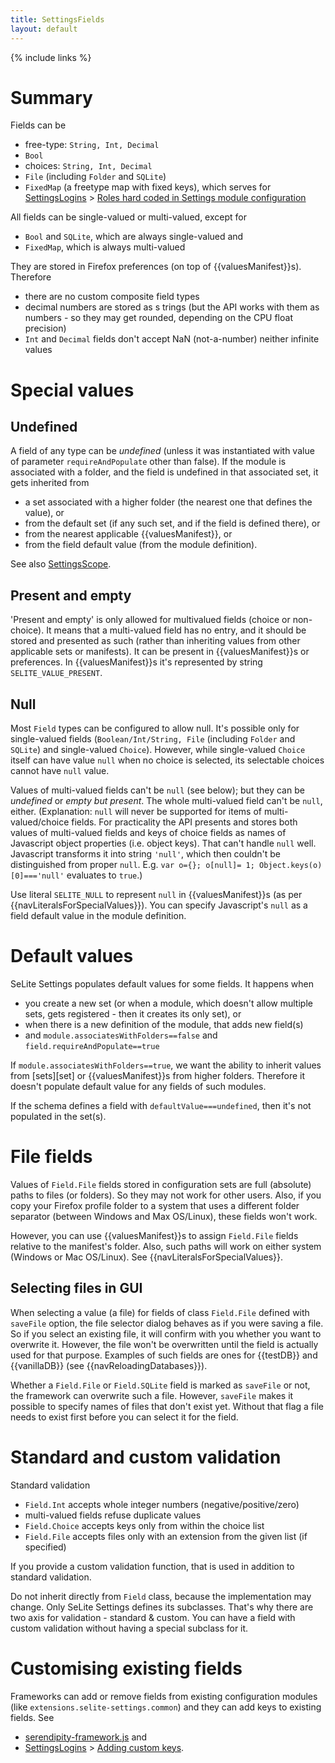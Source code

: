 ```yaml
---
title: SettingsFields
layout: default
---
```

{% include links %}

# Summary #
Fields can be

  * free-type: `String, Int, Decimal`
  * `Bool`
  * choices: `String, Int, Decimal`
  * `File` (including `Folder` and `SQLite`)
  * `FixedMap` (a freetype map with fixed keys), which serves for [SettingsLogins](SettingsLogins) > [Roles hard coded in Settings module configuration](SettingsLogins#roles-hard-coded-in-settings-module-configuration)

All fields can be single-valued or multi-valued, except for

  * `Bool` and `SQLite`, which are always single-valued and
  * `FixedMap`, which is always multi-valued

They are stored in Firefox preferences (on top of {{valuesManifest}}s). Therefore

  * there are no custom composite field types
  * decimal numbers are stored as s trings (but the API works with them as numbers - so they may get rounded, depending on the CPU float precision)
  * `Int` and `Decimal` fields don't accept NaN (not-a-number) neither infinite values

# Special values #

## Undefined ##
A field of any type can be _undefined_ (unless it was instantiated with value of parameter `requireAndPopulate` other than false). If the module is associated with a folder, and the field is undefined in that associated set, it gets inherited from

  * a set associated with a higher folder (the nearest one that defines the value), or
  * from the default set (if any such set, and if the field is defined there), or
  * from the nearest applicable {{valuesManifest}}, or
  * from the field default value (from the module definition).

See also [SettingsScope](SettingsScope).

## Present and empty ##
'Present and empty' is only allowed for multivalued fields (choice or non-choice). It means that a multi-valued field has no entry, and it should be stored and presented as such (rather than inheriting values from other applicable sets or manifests). It can be present in {{valuesManifest}}s or preferences. In {{valuesManifest}}s it's represented by string `SELITE_VALUE_PRESENT`.

## Null ##
Most `Field` types can be configured to allow null. It's possible only for single-valued fields (`Boolean/Int/String, File` (including `Folder` and `SQLite`) and single-valued `Choice`). However, while single-valued `Choice` itself can have value `null` when no choice is selected, its selectable choices cannot have `null` value.

Values of multi-valued fields can't be `null` (see below); but they can be _undefined_ or _empty but present_. The whole multi-valued field can't be `null`, either. (Explanation: `null` will never be supported for items of multi-valued/choice fields. For practicality the API presents and stores both values of multi-valued fields and keys of choice fields as names of Javascript object properties (i.e. object keys). That can't handle `null` well. Javascript transforms it into string `'null'`, which then couldn't be distinguished from proper `null`. E.g. `var o={}; o[null]= 1; Object.keys(o)[0]==='null'` evaluates to `true`.)

Use literal `SELITE_NULL` to represent `null` in {{valuesManifest}}s (as per {{navLiteralsForSpecialValues}}). You can specify Javascript's `null` as a field default value in the module definition.

# Default values #
SeLite Settings populates default values for some fields. It happens when

  * you create a new set (or when a module, which doesn't allow multiple sets, gets registered - then it creates its only set), or
  * when there is a new definition of the module, that adds new field(s)
  * and `module.associatesWithFolders==false` and `field.requireAndPopulate==true`

If `module.associatesWithFolders==true`, we want the ability to inherit values from [sets][set] or {{valuesManifest}}s from higher folders. Therefore it doesn't populate default value for any fields of such modules.

If the schema defines a field with `defaultValue===undefined`, then it's not populated in the set(s).

# File fields #
Values of `Field.File` fields stored in configuration sets are full (absolute) paths to files (or folders). So they may not work for other users. Also, if you copy your Firefox profile folder to a system that uses a different folder separator (between Windows and Max OS/Linux), these fields won't work.

However, you can use {{valuesManifest}}s to assign `Field.File` fields relative to the manifest's folder. Also, such paths will work on either system (Windows or Mac OS/Linux). See {{navLiteralsForSpecialValues}}.

## Selecting files in GUI ##
When selecting a value (a file) for fields of class `Field.File` defined with `saveFile` option, the file selector dialog behaves as if you were saving a file. So if you select an existing file, it will confirm with you whether you want to overwrite it. However, the file won't be overwritten until the field is actually used for that purpose. Examples of such fields are ones for {{testDB}} and {{vanillaDB}} (see {{navReloadingDatabases}}).

Whether a `Field.File` or `Field.SQLite` field is marked as `saveFile` or not, the framework can overwrite such a file. However, `saveFile` makes it possible to specify names of files that don't exist yet. Without that flag a file needs to exist first before you can select it for the field.

# Standard and custom validation #
Standard validation

  * `Field.Int` accepts whole integer numbers (negative/positive/zero)
  * multi-valued fields refuse duplicate values
  * `Field.Choice` accepts keys only from within the choice list
  * `Field.File` accepts files only with an extension from the given list (if specified)

If you provide a custom validation function, that is used in addition to standard validation.

Do not inherit directly from `Field` class, because the implementation may change. Only SeLite Settings defines its subclasses. That's why there are two axis for validation - standard & custom. You can have a field with custom validation without having a special subclass for it.

# Customising existing fields #
Frameworks can add or remove fields from existing configuration modules (like `extensions.selite-settings.common`) and they can add keys to existing fields. See

  * [serendipity-framework.js](https://code.google.com/p/selite/source/browse/serendipity/serendipity-framework.js) and
  * [SettingsLogins](SettingsLogins) > [Adding custom keys](SettingsLogins#adding-custom-keys).